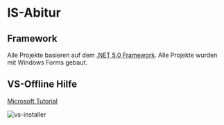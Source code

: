 # IS-Abitur

## Framework
Alle Projekte basieren auf dem [.NET 5.0 Framework](https://dotnet.microsoft.com/download/dotnet/5.0).
Alle Projekte wurden mit Windows Forms gebaut.


## VS-Offline Hilfe

[Microsoft Tutorial](https://docs.microsoft.com/de-de/visualstudio/help-viewer/installation?view=vs-2019)

![vs-installer](https://docs.microsoft.com/de-de/visualstudio/help-viewer/media/installation/vs-installer.png)
